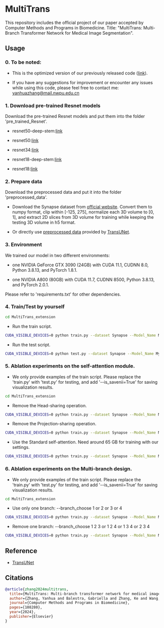 # MultiTrans

This repository includes the official project of our paper accepted by Computer Methods and Programs in Biomedicine. Title: "MultiTrans: Multi-Branch Transformer Network for Medical Image Segmentation".

## Usage

### 0. To be noted:

- This is the optimized version of our previously released code ([link](https://github.com/Yanhua-Zhang/MultiTrans-extension-old)).

- If you have any suggestions for improvement or encounter any issues while using this code, please feel free to contact me: yanhuazhang@mail.nwpu.edu.cn

### 1. Download pre-trained Resnet models

Download the pre-trained Resnet models and put them into the folder 'pre_trained_Resnet'.

- resnet50-deep-stem:[link](https://drive.google.com/file/d/1OktRGqZ15dIyB2YTySLfOVtprerHgbef/view?usp=sharing)

- resnet50:[link](https://drive.google.com/file/d/1fUAuRfewRpaS5mFX_IQqrE2syEn9PXrv/view?usp=sharing)

- resnet34:[link](https://drive.google.com/file/d/18Erx_ISMt1XMjJlgl4SQsr-iMvcN-7bZ/view?usp=sharing)

- resnet18-deep-stem:[link](https://drive.google.com/file/d/1q1VBV37acIte0GynoS054BWfwwdx1NiZ/view?usp=sharing)

- resnet18:[link](https://drive.google.com/file/d/1LCybGjJ_d-nALvciBBkZil_XfO-7ptAE/view?usp=sharing)

### 2. Prepare data

Download the preprocessed data and put it into the folder 'preprocessed_data'.

- Download the Synapse dataset from [official website](https://www.synapse.org/#!Synapse:syn3193805/wiki/217789). Convert them to numpy format, clip within [-125, 275], normalize each 3D volume to [0, 1], and extract 2D slices from 3D volume for training while keeping the testing 3D volume in h5 format.

- Or directly use [preprocessed data](https://drive.google.com/file/d/1XjHzJageFKFN7Tg-6F2NJz2sj9hSLPK0/view?usp=sharing) provided by [TransUNet](https://github.com/Beckschen/TransUNet).

### 3. Environment

We trained our model in two different environments:

- one NVIDIA GeForce GTX 3090 (24GB) with CUDA 11.1, CUDNN 8.0, Python 3.8.13, and PyTorch 1.8.1.

- one NVIDIA A800 (80GB) with CUDA 11.7, CUDNN 8500, Python 3.8.13, and PyTorch 2.0.1.

Please refer to 'requirements.txt' for other dependencies.

### 4. Train/Test by yourself

```bash
cd MultiTrans_extension
```

- Run the train script.

```bash
CUDA_VISIBLE_DEVICES=0 python train.py --dataset Synapse --Model_Name My_Model --bran_weights 0.4 0.3 0.2 0.1 --base_lr 0.1 --branch_depths 5 5 5 5 5 --branch_in_channels 256 256 256 256 256 --branch_key_channels 32 32 32 32 32 --Self_Attention_Name='ESA_MultiTrans' --seed 1294
```

- Run the test script.

```bash
CUDA_VISIBLE_DEVICES=0 python test.py --dataset Synapse --Model_Name My_Model --bran_weights 0.4 0.3 0.2 0.1 --base_lr 0.1 --branch_depths 5 5 5 5 5 --branch_in_channels 256 256 256 256 256 --branch_key_channels 32 32 32 32 32 --Self_Attention_Name='ESA_MultiTrans' --seed 1294 --is_savenii=True
```

### 5. Ablation experiments on the self-attention module.

- We only provide examples of the train script. Please replace the 'train.py' with 'test.py' for testing, and add '--is_savenii=True' for saving visualization results.

```bash
cd MultiTrans_extension
```

- Remove the Head-sharing operation. 

```bash
CUDA_VISIBLE_DEVICES=0 python train.py --dataset Synapse --Model_Name My_Model --bran_weights 0.4 0.3 0.2 0.1 --base_lr 0.1 --branch_depths 5 5 5 5 5 --branch_in_channels 256 256 256 256 256 --branch_key_channels 32 32 32 32 32 --Self_Attention_Name='ESA_MultiTrans' --seed 1294 --one_kv_head='False' --marker='No_HeadShare'
```

- Remove the Projection-sharing operation.

```bash
CUDA_VISIBLE_DEVICES=0 python train.py --dataset Synapse --Model_Name My_Model --bran_weights 0.4 0.3 0.2 0.1 --base_lr 0.1 --branch_depths 5 5 5 5 5 --branch_in_channels 256 256 256 256 256 --branch_key_channels 32 32 32 32 32 --Self_Attention_Name='ESA_MultiTrans' --seed 1294 --share_kv='False' --marker='No_ProjectionShare'
```

- Use the Standard self-attention. Need around 65 GB for training with our settings.

```bash
CUDA_VISIBLE_DEVICES=0 python train.py --dataset Synapse --Model_Name My_Model --bran_weights 0.4 0.3 0.2 0.1 --base_lr 0.1 --branch_depths 5 5 5 5 5 --branch_in_channels 256 256 256 256 256 --branch_key_channels 32 32 32 32 32 --Self_Attention_Name='SSA' --one_kv_head False --share_kv False --seed 1294
```

### 6. Ablation experiments on the Multi-branch design.

- We only provide examples of the train script. Please replace the 'train.py' with 'test.py' for testing, and add '--is_savenii=True' for saving visualization results.

```bash
cd MultiTrans_extension
```

- Use only one branch: --branch_choose 1 or 2 or 3 or 4

```bash
CUDA_VISIBLE_DEVICES=0 python train.py --dataset Synapse --Model_Name My_Model --bran_weights 0.4 0.3 0.2 0.1 --base_lr 0.1 --branch_depths 5 5 5 5 5 --branch_in_channels 256 256 256 256 256 --branch_key_channels 32 32 32 32 32 --Self_Attention_Name='ESA_MultiTrans' --seed 1294 --branch_choose 1 --marker='Branch1'
```

- Remove one branch: --branch_choose 1 2 3 or 1 2 4 or 1 3 4 or 2 3 4

```bash
CUDA_VISIBLE_DEVICES=0 python train.py --dataset Synapse --Model_Name My_Model --bran_weights 0.4 0.3 0.2 0.1 --base_lr 0.1 --branch_depths 5 5 5 5 5 --branch_in_channels 256 256 256 256 256 --branch_key_channels 32 32 32 32 32 --Self_Attention_Name='ESA_MultiTrans' --seed 1294 --branch_choose 1 2 4 --marker='Branch124'
```

## Reference

* [TransUNet](https://github.com/Beckschen/TransUNet)

## Citations

```bibtex
@article{zhang2024multitrans,
  title={MultiTrans: Multi-branch transformer network for medical image segmentation},
  author={Zhang, Yanhua and Balestra, Gabriella and Zhang, Ke and Wang, Jingyu and Rosati, Samanta and Giannini, Valentina},
  journal={Computer Methods and Programs in Biomedicine},
  pages={108280},
  year={2024},
  publisher={Elsevier}
}
```
